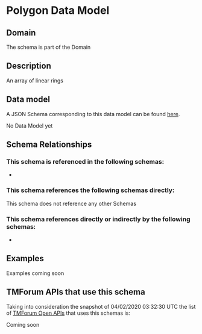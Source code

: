 # Polygon Data Model

## Domain

The  schema is part of the  Domain

## Description

An array of linear rings

## Data model

A JSON Schema corresponding to this data model can be found
[here](https://github.com/tmforum-rand/schemas/blob/candidates/Common/Polygon.schema.json).

No Data Model yet

## Schema Relationships

### This schema is referenced in the following schemas:

-

### This schema references the following schemas directly:

This schema does not reference any other Schemas

### This schema references directly or indirectly by the following schemas:

-



## Examples

Examples coming soon

## TMForum APIs that use this schema

Taking into consideration the snapshot of 04/02/2020 03:32:30 UTC the list of [TMForum Open APIs](https://www.tmforum.org/open-apis/) that uses this schemas is:

Coming soon